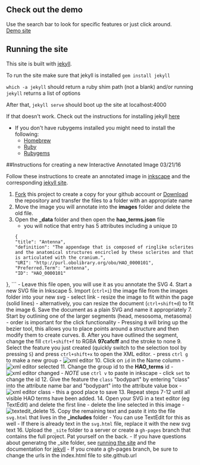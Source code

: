 
## Check out the demo
Use the search bar to look for specific features or just click around.  
[Demo site](http://collinschwantes.github.io/Annotated_Ultras/)

## Running the site

This site is built with [jekyll](https://jekyllrb.com/). 

To run the site make sure that jekyll is installed 
`gem install jekyll`

`which -a jekyll` should return a ruby shim path (not a blank)
and/or running `jekyll` returns a list of options

After that, `jekyll serve` should boot up the site at localhost:4000

If that doesn't work. Check out the instructions for installing jekyll [here](https://jekyllrb.com/docs/installation/) 
- If you don't have rubygems installed you might need to install the following:
    -  [Homebrew](http://brew.sh/)
    -  [Ruby](https://www.ruby-lang.org/en/documentation/installation/)
    -  [Rubygems](https://rubygems.org/pages/download)

##Instructions for creating a new Interactive Annotated Image
03/21/16


Follow these instructions to create an annotated image in [inkscape](https://inkscape.org/en/) and the corresponding [jekyll site](https://jekyllrb.com/). 

1.  [Fork](https://github.com/collinschwantes/Annotated_Ultras/blob/master/Inkscape_instructions.md#fork-destination-box) this project to create a copy for your github account or 
[Download](https://github.com/collinschwantes/Annotated_Ultras/archive/master.zip) the repository and transfer the files to a folder with an appropriate name
2.  Move the image you will annotate into the **images** folder and delete the old file. 
3.  Open the **_data** folder and then open the **hao_terms.json** file
    -  you will notice that entry has 5 attributes including a unique `ID`
    ```
    {
    "title": "Antenna",
    "definition": "The appendage that is composed of ringlike sclerites and the anatomical structures encircled by these sclerites and that is articulated with the cranium.",
    "URI": "http://purl.obolibrary.org/obo/HAO_0000101",
    "Preferred.Term": "antenna",
    "ID": "HAO_0000101"
  },
    ```
    -  Leave this file open, you will use it as you annotate the SVG
4.  Start a new SVG file in Inkscape
5.  Import (`ctrl+i`) the image file from the images folder into your new svg 
    - select link 
    - resize the image to fit within the page (solid lines) 
    - alternatively, you can resize the document (`ctrl+shift+d`) to fit the image
6.  Save the document as a plain SVG and name it appropriately
7.  Start by outlining one of the larger segments (head, mesosoma, metasoma) - order is important for the click functionality 
    - Pressing `B` will bring up the bezier tool, this allows you to place points around a structure and then modify them to create curves. 
8.  After you have outlined the segment, change the fill `ctrl+shift+f` to RGBA **97cafcff** and the stroke to none
9.  Select the feature you just created (quickly switch to the selection tool by pressing `S`) and press `ctrl+shift+x` to open the XML editor. 
    - press `ctrl g` to make a new group 
    - ![xml editor](https://raw.githubusercontent.com/collinschwantes/Annotated_Ultras/master/Screenshot%202016-03-21%2013.00.40.png)
10. Click on `id` in the Name column
    - ![xml editor selected](https://raw.githubusercontent.com/collinschwantes/Annotated_Ultras/master/Screenshot%202016-03-21%2013.05.37.png)
11. Change the group id to the **HAO_terms** id
    - ![xml editor changed](https://raw.githubusercontent.com/collinschwantes/Annotated_Ultras/master/Screenshot%202016-03-21%2013.07.36.png)
    - *NOTE* use `ctrl v` to paste in inkscape
    - click `set` to change the id
12. Give the feature the `class` "bodypart" by entering "class" into the attribute name bar and "bodypart" into the attribute value box
    - ![xml editor class](https://raw.githubusercontent.com/collinschwantes/Annotated_Ultras/master/Screenshot%202016-03-21%2013.23.56.png)
    - this a good place to save
13. Repeat steps 7-12 until all visible HAO terms have been added. 
14. Open your SVG in a text editor (eg TextEdit) and delete the first line 
    - delete the line selected in this image
    - ![textedit_delete](https://raw.githubusercontent.com/collinschwantes/Annotated_Ultras/master/Screenshot%202016-03-21%2013.31.42.png)
15. Copy the remaining text and paste it into the file `svg.html` that lives in the **_includes** folder 
    - You can use TextEdit for this as well
    - If there is already text in the `svg.html` file, replace it with the new svg text
16. Upload the `_site` folder to a server or create a `gh-pages` branch that contains the full project. Pat yourself on the back.
    - If you have questions about generatng the _site folder, see [running the site](#running-the-site) and the documentation for [jekyll](https://jekyllrb.com/docs/home/)
    - If you create a gh-pages branch, be sure to change the urls in the index.html file to site.github.url
